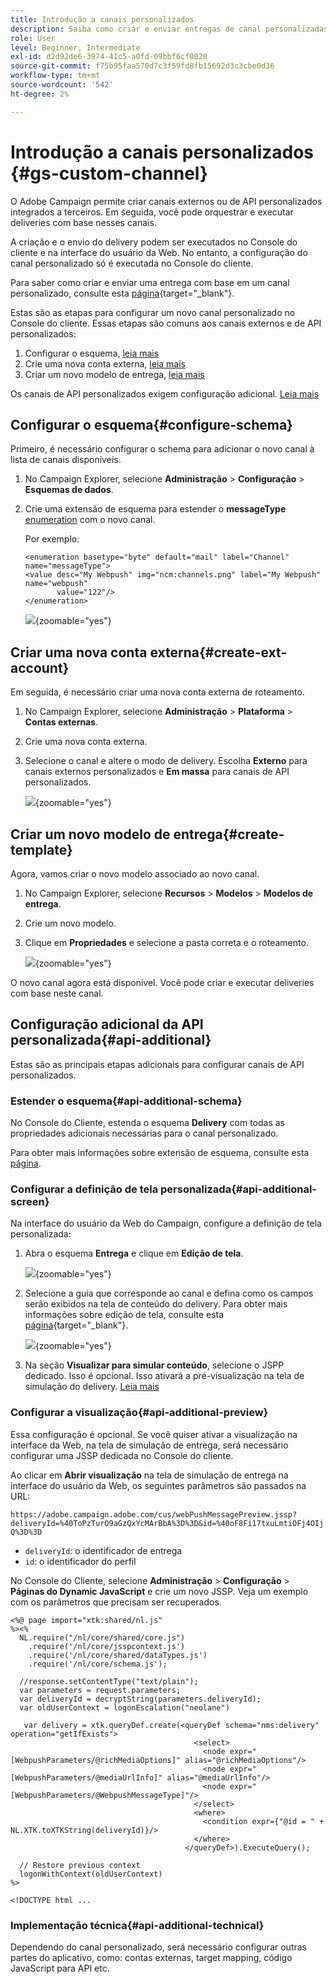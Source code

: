 ```yaml
---
title: Introdução a canais personalizados
description: Saiba como criar e enviar entregas de canal personalizadas com o Adobe Campaign Web
role: User
level: Beginner, Intermediate
exl-id: d2d92de6-3974-41c5-a0fd-09bbf6cf0020
source-git-commit: f75b95faa570d7c3f59fd8fb15692d3c3cbe0d36
workflow-type: tm+mt
source-wordcount: '542'
ht-degree: 2%

---
```


# Introdução a canais personalizados {#gs-custom-channel}

O Adobe Campaign permite criar canais externos ou de API personalizados integrados a terceiros. Em seguida, você pode orquestrar e executar deliveries com base nesses canais.

A criação e o envio do delivery podem ser executados no Console do cliente e na interface do usuário da Web. No entanto, a configuração do canal personalizado só é executada no Console do cliente.

Para saber como criar e enviar uma entrega com base em um canal personalizado, consulte esta [página](https://experienceleague.adobe.com/docs/campaign-web/v8/msg/gs-custom-channel.html?lang=pt-BR){target="_blank"}.

Estas são as etapas para configurar um novo canal personalizado no Console do cliente. Essas etapas são comuns aos canais externos e de API personalizados:

1. Configurar o esquema, [leia mais](#configure-schema)
1. Crie uma nova conta externa, [leia mais](#create-ext-account)
1. Criar um novo modelo de entrega, [leia mais](#create-template)

Os canais de API personalizados exigem configuração adicional. [Leia mais](#api-additional)

## Configurar o esquema{#configure-schema}

Primeiro, é necessário configurar o schema para adicionar o novo canal à lista de canais disponíveis.

1. No Campaign Explorer, selecione **Administração** > **Configuração** > **Esquemas de dados**.

1. Crie uma extensão de esquema para estender o **messageType** [enumeration](../config/enumerations.md) com o novo canal.

   Por exemplo:

   ```
   <enumeration basetype="byte" default="mail" label="Channel" name="messageType">
   <value desc="My Webpush" img="ncm:channels.png" label="My Webpush" name="webpush"
          value="122"/>
   </enumeration>
   ```

   ![](assets/cus-schema.png){zoomable="yes"}

## Criar uma nova conta externa{#create-ext-account}

Em seguida, é necessário criar uma nova conta externa de roteamento.

1. No Campaign Explorer, selecione **Administração** > **Plataforma** > **Contas externas**.

1. Crie uma nova conta externa.

1. Selecione o canal e altere o modo de delivery. Escolha **Externo** para canais externos personalizados e **Em massa** para canais de API personalizados.

   ![](assets/cus-ext-account.png){zoomable="yes"}

## Criar um novo modelo de entrega{#create-template}

Agora, vamos criar o novo modelo associado ao novo canal.

1. No Campaign Explorer, selecione **Recursos** > **Modelos** > **Modelos de entrega**.

1. Crie um novo modelo.

1. Clique em **Propriedades** e selecione a pasta correta e o roteamento.

   ![](assets/cus-template.png){zoomable="yes"}

O novo canal agora está disponível. Você pode criar e executar deliveries com base neste canal.

## Configuração adicional da API personalizada{#api-additional}

Estas são as principais etapas adicionais para configurar canais de API personalizados.

### Estender o esquema{#api-additional-schema}

No Console do Cliente, estenda o esquema **Delivery** com todas as propriedades adicionais necessárias para o canal personalizado.

Para obter mais informações sobre extensão de esquema, consulte esta [página](../dev/extend-schema.md).

### Configurar a definição de tela personalizada{#api-additional-screen}

Na interface do usuário da Web do Campaign, configure a definição de tela personalizada:

1. Abra o esquema **Entrega** e clique em **Edição de tela**.

   ![](assets/cus-schema2.png){zoomable="yes"}

1. Selecione a guia que corresponde ao canal e defina como os campos serão exibidos na tela de conteúdo do delivery. Para obter mais informações sobre edição de tela, consulte esta [página](https://experienceleague.adobe.com/docs/campaign-web/v8/conf/schemas.html?lang=pt-BR#fields){target="_blank"}.

   ![](assets/cus-schema3.png){zoomable="yes"}

1. Na seção **Visualizar para simular conteúdo**, selecione o JSPP dedicado. Isso é opcional. Isso ativará a pré-visualização na tela de simulação do delivery. [Leia mais](#api-additional-preview)

### Configurar a visualização{#api-additional-preview}

Essa configuração é opcional. Se você quiser ativar a visualização na interface da Web, na tela de simulação de entrega, será necessário configurar uma JSSP dedicada no Console do cliente.

Ao clicar em **Abrir visualização** na tela de simulação de entrega na interface do usuário da Web, os seguintes parâmetros são passados na URL:

`https://adobe.campaign.adobe.com/cus/webPushMessagePreview.jssp?deliveryId=%40ToPzTurO9aGzQxYcMArBbA%3D%3D&id=%40oF8Fi17txuLmtiOFj4OIjQ%3D%3D`

* `deliveryId`: o identificador de entrega
* `id`: o identificador do perfil

No Console do Cliente, selecione **Administração** > **Configuração** > **Páginas do Dynamic JavaScript** e crie um novo JSSP. Veja um exemplo com os parâmetros que precisam ser recuperados.

```
<%@ page import="xtk:shared/nl.js"
%><%
  NL.require("/nl/core/shared/core.js")
    .require('/nl/core/jsspcontext.js')
    .require('/nl/core/shared/dataTypes.js')
    .require('/nl/core/schema.js');
    
  //response.setContentType("text/plain");
  var parameters = request.parameters;
  var deliveryId = decryptString(parameters.deliveryId);
  var oldUserContext = logonEscalation("neolane")
  
   var delivery = xtk.queryDef.create(<queryDef schema="nms:delivery" operation="getIfExists">
                                         <select>
                                           <node expr="[WebpushParameters/@richMediaOptions]" alias="@richMediaOptions"/>
                                           <node expr="[WebpushParameters/@mediaUrlInfo]" alias="@mediaUrlInfo"/>
                                           <node expr="[WebpushParameters/@WebpushMessageType]"/>
                                         </select>
                                         <where>
                                           <condition expr={"@id = " + NL.XTK.toXTKString(deliveryId)}/>
                                         </where>
                                       </queryDef>).ExecuteQuery();

  // Restore previous context
  logonWithContext(oldUserContext)
%>

<!DOCTYPE html ...
```

### Implementação técnica{#api-additional-technical}

Dependendo do canal personalizado, será necessário configurar outras partes do aplicativo, como: contas externas, target mapping, código JavaScript para API etc.

